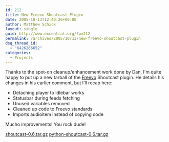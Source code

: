 ```yaml
---
id: 212
title: New Freevo Shoutcast Plugin
date: 2005-10-13T12:40:26+00:00
author: Matthew Schick
layout: single
guid: http://www.excentral.org/?p=212
permalink: /archives/2005/10/13/new-freevo-shoutcast-plugin
dsq_thread_id:
  - "6426266652"
categories:
  - Projects
---
```

Thanks to the spot-on cleanup/enhancement work done by Dan, I'm quite happy to put up a new tarball of the <a href="http://freevo.sourceforge.net/">Freevo</a> Shoutcast plugin.  He details his changes in his earlier comment, but I'll recap here:

<ul>
	<li>Detaching player to idlebar works</li>
<li>Statusbar during feeds fetching</li>
<li>Unused variables removed</li>
<li>Cleaned up code to Freevo standards</li>
<li>Imports audioitem instead of copying code</li>
</ul>

Mucho improvements! You rock dude!

<a href="/tarballs/shoutcast-0.6.tar.gz">shoutcast-0.6.tar.gz</a>
<a href="/tarballs/python-shoutcast-0.6.tar.gz">python-shoutcast-0.6.tar.gz</a>
